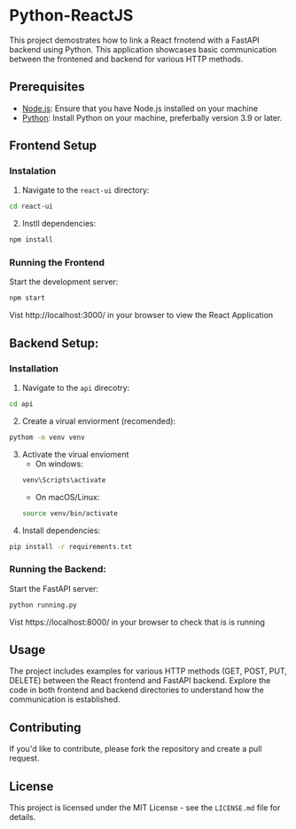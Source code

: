 # Python-ReactJS
This project demostrates how to link a React frnotend with a FastAPI backend using Python. This application showcases basic communication between the frontened and backend for various HTTP methods. 

## Prerequisites 

- [Node.js](https://nodeje.org): Ensure that you have Node.js installed on your machine
- [Python](https://www.python.org/): Install Python on your machine, preferbally version 3.9 or later.


## Frontend Setup

### Instalation
1. Navigate to the `react-ui` directory:
```bash
cd react-ui
```

2. Instll dependencies:
```bash
npm install
```

### Running the Frontend
Start the development server:
```bash
npm start
```
Vist http://localhost:3000/ in your browser to view the React Application


## Backend Setup:

### Installation
1. Navigate to the `api` direcotry:
```bash
cd api
```
2. Create a virual enviorment (recomended):
```bash
pythom -m venv venv
```
3. Activate the virual envioment
   - On windows:
   ```bash
   venv\Scripts\activate
   ```
   - On macOS/Linux:
   ```bash
   source venv/bin/activate
   ```
4. Install dependencies:
```bash
pip install -r requirements.txt
```

### Running the Backend:
Start the FastAPI server:
```bash
python running.py
```
Vist https://localhost:8000/ in your browser to check that is is running


## Usage
The project includes examples for various HTTP methods (GET, POST, PUT, DELETE) between the React frontend and FastAPI backend. Explore the code in both frontend and backend directories to understand how the communication is established.

## Contributing
If you'd like to contribute, please fork the repository and create a pull request.

## License
This project is licensed under the MIT License - see the `LICENSE.md` file for details.